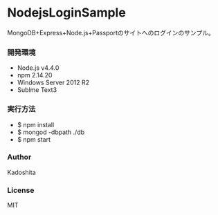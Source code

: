 # NodejsLoginSample
MongoDB+Express+Node.js+Passportのサイトへのログインのサンプル。

### 開発環境

* Node.js v4.4.0
* npm 2.14.20
* Windows Server 2012 R2
* Sublme Text3
 
### 実行方法

* $ npm install
* $ mongod -dbpath ./db
* $ npm start

### Author

Kadoshita

### License

MIT
